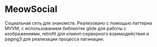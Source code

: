 # MeowSocial
Социальная сеть для знакомств.
Реализовано с помощью паттерна MVVM, с использованием библиотек glide для работы с изображениями, retrofit для клиент-серверного взаимодействия и paging3 для реализации процесса пагинации.
